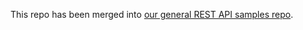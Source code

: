 
This repo has been merged into [our general REST API samples repo](github.com/tableau/rest-api-samples).
